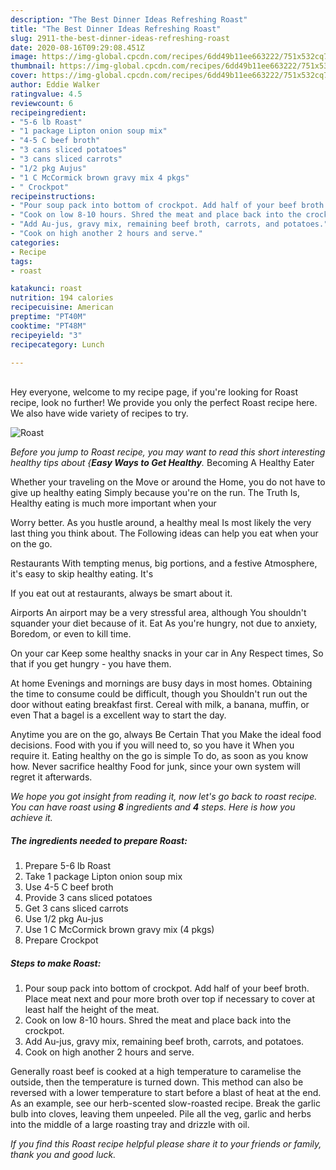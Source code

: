 ```yaml
---
description: "The Best Dinner Ideas Refreshing Roast"
title: "The Best Dinner Ideas Refreshing Roast"
slug: 2911-the-best-dinner-ideas-refreshing-roast
date: 2020-08-16T09:29:08.451Z
image: https://img-global.cpcdn.com/recipes/6dd49b11ee663222/751x532cq70/roast-recipe-main-photo.jpg
thumbnail: https://img-global.cpcdn.com/recipes/6dd49b11ee663222/751x532cq70/roast-recipe-main-photo.jpg
cover: https://img-global.cpcdn.com/recipes/6dd49b11ee663222/751x532cq70/roast-recipe-main-photo.jpg
author: Eddie Walker
ratingvalue: 4.5
reviewcount: 6
recipeingredient:
- "5-6 lb Roast"
- "1 package Lipton onion soup mix"
- "4-5 C beef broth"
- "3 cans sliced potatoes"
- "3 cans sliced carrots"
- "1/2 pkg Aujus"
- "1 C McCormick brown gravy mix 4 pkgs"
- " Crockpot"
recipeinstructions:
- "Pour soup pack into bottom of crockpot. Add half of your beef broth. Place meat next and pour more broth over top if necessary to cover at least half the height of the meat."
- "Cook on low 8-10 hours. Shred the meat and place back into the crockpot."
- "Add Au-jus, gravy mix, remaining beef broth, carrots, and potatoes."
- "Cook on high another 2 hours and serve."
categories:
- Recipe
tags:
- roast

katakunci: roast 
nutrition: 194 calories
recipecuisine: American
preptime: "PT40M"
cooktime: "PT48M"
recipeyield: "3"
recipecategory: Lunch

---
```

<br>
Hey everyone, welcome to my recipe page, if you're looking for Roast recipe, look no further! We provide you only the perfect Roast recipe here. We also have wide variety of recipes to try.
<br>


![Roast](https://img-global.cpcdn.com/recipes/6dd49b11ee663222/751x532cq70/roast-recipe-main-photo.jpg)

<i>Before you jump to Roast recipe, you may want to read this short interesting healthy tips about {<strong>Easy Ways to Get Healthy</strong>.</i>
Becoming A Healthy Eater

Whether your traveling on the Move or around the
Home, you do not have to give up healthy eating
Simply because you're on the run. The Truth Is,
Healthy eating is much more important when your



Worry better. As you hustle around, a healthy meal
Is most likely the very last thing you think about. The
Following ideas can help you eat when your on the go.

Restaurants
With tempting menus, big portions, and a festive
Atmosphere, it's easy to skip healthy eating. It's


If you eat out at restaurants, always be smart
about it.

Airports
An airport may be a very stressful area, although
You shouldn't squander your diet because of it. Eat
As you're hungry, not due to anxiety,
Boredom, or even to kill time.

On your car
Keep some healthy snacks in your car in Any Respect times,
So that if you get hungry - you have them.

At home
Evenings and mornings are busy days in most homes.
Obtaining the time to consume could be difficult, though you
Shouldn't run out the door without eating breakfast
first. Cereal with milk, a banana, muffin, or even
That a bagel is a excellent way to start the day.

Anytime you are on the go, always Be Certain That you
Make the ideal food decisions. 
Food with you if you will need to, so you have it
When you require it. Eating healthy on the go is simple 
To do, as soon as you know how. Never sacrifice healthy
Food for junk, since your own system will regret it afterwards.


<i>We hope you got insight from reading it, now let's go back to roast recipe. You can have roast using <strong>8</strong> ingredients and <strong>4</strong> steps. Here is how you achieve it.
</i>

##### The ingredients needed to prepare Roast:

1. Prepare 5-6 lb Roast
1. Take 1 package Lipton onion soup mix
1. Use 4-5 C beef broth
1. Provide 3 cans sliced potatoes
1. Get 3 cans sliced carrots
1. Use 1/2 pkg Au-jus
1. Use 1 C McCormick brown gravy mix (4 pkgs)
1. Prepare  Crockpot


##### Steps to make Roast:

1. Pour soup pack into bottom of crockpot. Add half of your beef broth. Place meat next and pour more broth over top if necessary to cover at least half the height of the meat.
1. Cook on low 8-10 hours. Shred the meat and place back into the crockpot.
1. Add Au-jus, gravy mix, remaining beef broth, carrots, and potatoes.
1. Cook on high another 2 hours and serve.


Generally roast beef is cooked at a high temperature to caramelise the outside, then the temperature is turned down. This method can also be reversed with a lower temperature to start before a blast of heat at the end. As an example, see our herb-scented slow-roasted recipe. Break the garlic bulb into cloves, leaving them unpeeled. Pile all the veg, garlic and herbs into the middle of a large roasting tray and drizzle with oil. 

<i>If you find this Roast recipe helpful please share it to your friends or family, thank you and good luck.</i>
